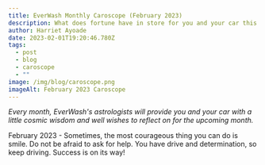 ```yaml
---
title: EverWash Monthly Caroscope (February 2023)
description: What does fortune have in store for you and your car this month?
author: Harriet Ayoade
date: 2023-02-01T19:20:46.780Z
tags:
  - post
  - blog
  - caroscope
  - ""
image: /img/blog/caroscope.png
imageAlt: February 2023 Caroscope
---
```

*Every month, EverWash's astrologists will provide you and your car with a little cosmic wisdom and well wishes to reflect on for the upcoming month.*

February 2023 - Sometimes, the most courageous thing you can do is smile. Do not be afraid to ask for help. You have drive and determination, so keep driving. Success is on its way!